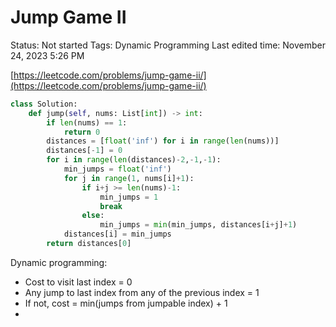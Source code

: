 # Jump Game II

Status: Not started
Tags: Dynamic Programming
Last edited time: November 24, 2023 5:26 PM

[https://leetcode.com/problems/jump-game-ii/](https://leetcode.com/problems/jump-game-ii/)

```python
class Solution:
    def jump(self, nums: List[int]) -> int:
        if len(nums) == 1:
            return 0
        distances = [float('inf') for i in range(len(nums))]
        distances[-1] = 0
        for i in range(len(distances)-2,-1,-1):
            min_jumps = float('inf')
            for j in range(1, nums[i]+1):
                if i+j >= len(nums)-1:
                    min_jumps = 1
                    break
                else:
                    min_jumps = min(min_jumps, distances[i+j]+1)
            distances[i] = min_jumps
        return distances[0]
```

Dynamic programming:

- Cost to visit last index = 0
- Any jump to last index from any of the previous index  = 1
- If not, cost = min(jumps from jumpable index) + 1
-